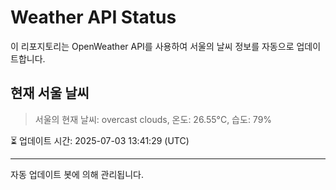
# Weather API Status

이 리포지토리는 OpenWeather API를 사용하여 서울의 날씨 정보를 자동으로 업데이트합니다.

## 현재 서울 날씨
> 서울의 현재 날씨: overcast clouds, 온도: 26.55°C, 습도: 79%

⏳ 업데이트 시간: 2025-07-03 13:41:29 (UTC)

---
자동 업데이트 봇에 의해 관리됩니다.
